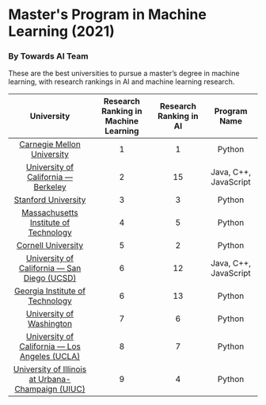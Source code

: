 # Master's Program in Machine Learning (2021)
### By Towards AI Team

These are the best universities to pursue a master’s degree in machine learning, with research rankings in AI and machine learning research.

| University | Research Ranking in Machine Learning | Research Ranking in AI | Program Name |
|:-------------:|:-------------:|:-----:|:------------:|
| [Carnegie Mellon University](#cmu) | 1 | 1 | Python |
| [University of California — Berkeley](#ucb) | 2 | 15 | 	Java, C++, JavaScript |
| [Stanford University](#stanford) | 3 | 3 | Python |
| [Massachusetts Institute of Technology](#mit) | 4 | 5 | Python |
| [Cornell University](#cornell) | 5 | 2 | Python |
| [University of California — San Diego (UCSD)](#ucsd) | 6 | 12 | 	Java, C++, JavaScript |
| [Georgia Institute of Technology](#git) | 6 | 13 | Python |
| [University of Washington](#uw) | 7 | 6 | Python |
| [University of California — Los Angeles (UCLA)](#ucla) | 8 | 7 | Python |
| [University of Illinois at Urbana-Champaign (UIUC)](#uiuc) | 9 | 4 | Python |
